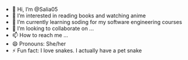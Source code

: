 - 👋 Hi, I’m @Salia05
- 👀 I’m interested in reading books and watching anime
- 🌱 I’m currently learning soding for my software engineering courses
- 💞️ I’m looking to collaborate on ...
- 📫 How to reach me ...
- 😄 Pronouns: She/her
- ⚡ Fun fact: I love snakes. I actually have a pet snake

<!---
Salia05/Salia05 is a ✨ special ✨ repository because its `README.md` (this file) appears on your GitHub profile.
You can click the Preview link to take a look at your changes.
--->

